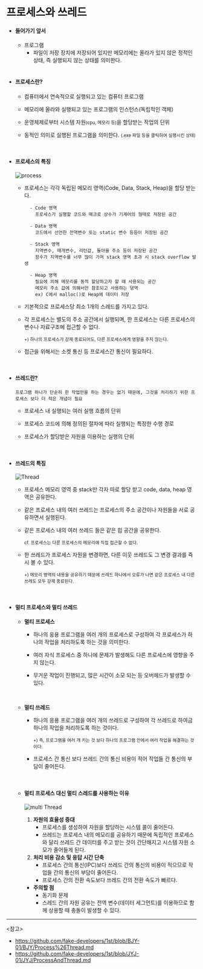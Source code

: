 
# 프로세스와 쓰레드

- #### 들어가기 앞서
  - 프로그램
  	- 파일이 저장 장치에 저장되어 있지만 메모리에는 올라가 있지 않은 정적인 상태, 즉 실행되지 않는 상태를 의미한다.

  <br/>

- #### 프로세스란?

  - 컴퓨터에서 연속적으로 실행되고 있는 컴퓨터 프로그램

  - 메모리에 올라와 실행되고 있는 프로그램의 인스턴스(독립적인 객체)
  - 운영체제로부터 시스템 자원<small>(cpu, 메모리 등)</small>을 할당받는 작업의 단위
  - 동적인 의미로 실행된 프로그램을 의미한다. <small>(.exe 파일 등을 클릭하여 실행시킨 상태)</small>

<br/>

- #### 프로세스의 특징

  ![process](https://user-images.githubusercontent.com/61674527/103727119-d69fc280-501d-11eb-8d16-7318ed1a88b3.jpg)

  - 프로세스는 각각 독립된 메모리 영역(Code, Data, Stack, Heap)을 할당 받는다.

    ```
      - Code 영역
        프로세스가 실행할 코드와 매크로 상수가 기계어의 형태로 저장된 공간
      
      - Data 영역
        코드에서 선언한 전역변수 또는 static 변수 등등이 저장된 공간
        
      - Stack 영역
        지역변수, 매개변수, 리턴값, 돌아올 주소 등이 저장된 공간
        함수가 지역변수를 너무 많이 가져 stack 영역 초과 시 stack overflow 발생
        
      - Heap 영역
        필요에 의해 메모리를 동적 할당하고자 할 때 사용되는 공간
        메모리 주소 값에 의해서만 참조되고 사용하는 뎡역
        ex) C에서 malloc()로 Heap에 데이터 저장
    ```

  - 기본적으로 프로세스당 최소 1개의 스레드를 가지고 있다.

  - 각 프로세스는 별도의 주소 공간에서 실행되며, 한 프로세스는 다른 프로세스의 변수나 자료구조에 접근할 수 없다. 

    <small>+) 하나의 프로세스가 강제 종료되어도, 다른 프로세스에게 영향을 주지 않는다.</small>

  - 접근을 위해서는 소켓 통신 등 프로세스간 통신이 필요하다.

  <br/>

- #### 쓰레드란?

  ```
  프로그램 하나가 단순히 한 작업만을 하는 경우는 없기 때문에, 그것을 처리하기 위한 프로세스 보다 더 작은 개념이 필요
  ```

  - 프로세스 내 실행되는 여러 실행 흐름의 단위
    
  - 프로세스 코드에 의해 정의된 절차에 따라 실행되는 특정한 수행 경로
    
  - 프로세스가 할당받은 자원을 이용하는 실행의 단위
    
    

  <br/>

- #### 쓰레드의 특징

  ![Thread](https://user-images.githubusercontent.com/61674527/103727143-e8816580-501d-11eb-81de-8c04a4a50f4c.jpg)

  - 프로세스 메모리 영역 중  stack만 각자 따로 할당 받고 code, data, heap 영역은 공유한다.

  - 같은 프로세스 내의 여러 쓰레드는 프로세스의 주소 공간이나 자원들을 서로 공유하면서 실행된다.

  - 같은 프로세스 내의 여러 쓰레드 들은 같은 힙 공간을 공유한다. 

    <small> cf. 프로세스는 다른 프로세스의 메모리에 직접 접근할 수 없다.</small>

  - 한 쓰레드가 프로세스 자원을 변경하면, 다른 이웃 쓰레드도 그 변경 결과를 즉시 볼 수 있다.

    <small>+)  메모리 영역의 내용을 공유하기 때문에 쓰레드 하나에서 오류가 나면 같은 프로세스 내 다른 쓰레도 모두 강제 종료된다.</small>

    <br/>

- #### 멀티 프로세스와 멀티 쓰레드

  - **멀티 프로세스**

    - 하나의 응용 프로그램을 여러 개의 프로세스로 구성하여 각 프로세스가 하나의 작업을 처리하도록 하는 것을 의미한다.

    - 여러 자식 프로세스 중 하나에 문제가 발생해도 다른 프로세스에 영향을 주지 않는다.

    - 무거운 작업이 진행되고, 많은 시간이 소모 되는 등 오버헤드가 발생할 수 있다.

      <br/>

  - **멀티 쓰레드**

    - 하나의 응용 프로그램을 여러 개의 쓰레드로 구성하여 각 쓰레드로 하여금 하나의 작업을 처리하도록 하는 것이다.

      <small>+) 즉, 프로그램을 여러 개 키는 것 보다 하나의 프로그램 안에서 여러 작업을 해결하는 것이다.</small>

    - 프로세스 간 통신 보다 쓰레드 간의 통신 비용이 적어 작업들 간 통신의 부담이 줄어든다.
    
	  <br>
  
  - #### 멀티 프로세스 대신 멀티 스레드를 사용하는 이유
  
    ![multi Thread](https://user-images.githubusercontent.com/61674527/103727171-fafb9f00-501d-11eb-9f31-9bcc6b4d93cd.jpg)
  
    1. **자원의 효율성 증대**
       - 프로세스를 생성하여 자원을 할당하는 시스템 콜이 줄어든다.
       - 쓰레드는 프로세스 내의 메모리를 공유하기 때문에 독립적인 프로세스와 달리 쓰레드 간 데이터를 주고 받는 것이 간단해지고 시스템 자원 소모가 줄어들게 된다.
    2. **처리 비용 감소 및 응답 시간 단축**
       - 프로세스 간의 통신(IPC)보다 쓰레드 간의 통신의 비용이 적으므로 작업들 간의 통신의 부담이 줄어든다.
       - 프로세스 간의 전환 속도보다 쓰레드 간의 전환 속도가 빠르다.
  
    - **주의할 점**
      - 동기화 문제
      - 스레드 간의 자원 공유는 전역 변수(데이터 세그먼트)를 이용하므로 함께 상용할 때 충돌이 발생할 수 있다.

----------------

<참고>

- <https://github.com/fake-developers/1st/blob/BJY-01/BJY/Process%26Thread.md>
- <https://github.com/fake-developers/1st/blob/JYJ-01/JYJ/ProcessAndThread.md>